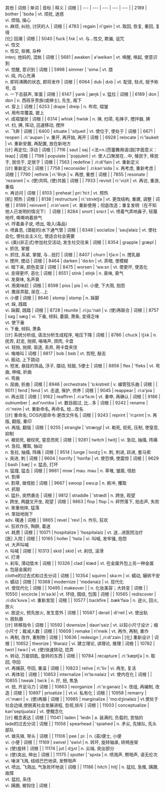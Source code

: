 其他
| 词频 | 单词 | 音标 | 释义 | 词根 |
| --- | --- | --- | --- | --- |
| 2189 | bother | 'bɒðә | vt. 烦扰, 迷惑<br>vi. 烦恼, 操心<br>n. 麻烦, 纠纷, 讨厌的人 | 词根 |
| 4783 | regain | ri'gein | vt. 取回, 恢复, 重回, 复得<br>[化] 回潮 | 词根 |
| 5040 | fuck | fʌk | vt. 与...性交, 欺骗, 诅咒<br>vi. 性交<br>n. 性交, 些微, 杂种<br>interj. 他妈的, 混帐 | 词根 |
| 5681 | awaken | ә'weikәn | vt. 唤醒, 唤起, 使意识到<br>vi. 觉醒, 意识到 | 词根 |
| 5998 | simmer | 'simә | vt. 煨<br>vi. 炖, 内心充满<br>n. 即将沸腾的状态, 即将发作 | 词根 |
| 6064 | dub | dʌb | vt. 配音, 轻点, 授予称号, 击<br>n. 一下击鼓声, 笨蛋 | 词根 |
| 6147 | yank | jæŋk | v. 猛拉 | 词根 |
| 6189 | don | dɒn | n. 西班牙贵族(或绅士), 先生, 阁下<br>vt. 穿上 | 词根 |
| 6253 | drape | dreip | n. 布帘, 褶皱<br>vt. 用布帘覆盖, 披上<br>vi. 成褶皱状 | 词根 |
| 6314 | whisk | hwisk | n. 掸, 扫帚, 毛掸子, 搅拌器, 拂<br>vt. 扫, 拂, 挥动, 迅速移动, 搅拌<br>vi. 飞奔 | 词根 |
| 6400 | situate | 'sitjueit | vt. 使位于, 使处于 | 词根 |
| 6671 | reopen | .ri:'әupәn | v. 重开, 再开始, 再开 | 词根 |
| 6928 | relocate | ri:'lәukeit | vt. 重新安置, 再配置, 放在新地方<br>[计] 再定位; 浮动 | 词根 |
| 7116 | saut | sәj | <法>n.(芭蕾舞用语)跳[字面意义：leap] | 词根 |
| 7198 | populate | 'pɔpjuleit | vt. 使人口聚居在...中, 殖民于, 移民于, 居住于, 定居于 | 词根 |
| 7563 | redefine | .ri:di'fain | vt. 重新定义<br>[计] 重新定义 | 词根 |
| 7758 | reconsider | .ri:kәn'sidә | v. 再考虑, 重新考虑 | 词根 |
| 7790 | rethink | ri:'θiŋk | v. 再想, 重想 | 词根 |
| 7855 | resonate | 'rezәneit | v. (使)共鸣, (使)共振 | 词根 |
| 7933 | revisit | ri:'vizit | vt. 再访, 重游, 重临<br>n. 再访问 | 词根 |
| 8103 | preheat | pri:'hi:t | vt. 预热<br>[机] 预热 | 词根 |
| 8138 | restructure | ri:'strʌktʃә | vt. 更改结构, 重建, 调整 | 词根 |
| 8189 | reinvent | .ri:in'vent | vt. 重新使用；彻底改造；重复发明（在不知他人已发明的情况下） | 词根 |
| 8284 | snort | snɒ:t | vi. 喷着气弄响鼻子, 轻蔑地哼, 嘶嘶响着排气<br>vt. 哼着鼻子说, 喷出, 吸入(毒品)<br>n. 喷鼻息, (潜艇的)水下通气管 | 词根 |
| 8348 | socialize | 'sәuʃәlaiz | vt. 使社会化, 使社会主义化, 使适合社会需要<br>vi. (美)(非正式)参加社交活动, 发生社交往来 | 词根 |
| 8354 | grapple | græpl | v. 抓住, 掌握<br>n. 抓住, 系紧, 掌握, 与...扭打 | 词根 |
| 8407 | churn | tʃә:n | n. 搅乳器<br>v. 搅拌, 搅动 | 词根 |
| 8464 | darken | 'dɑ:kn | vt. 弄暗, 使模糊<br>vi. 暗下来, 颜色变深 | 词根 |
| 8475 | worsen | 'wә:sn | vt. 使更坏, 使恶化<br>vi. 变得更坏, 恶化 | 词根 |
| 8551 | stink | stiŋk | n. 臭味, 臭气<br>vi. 发臭味, 名声臭<br>vt. 用臭味赶 | 词根 |
| 8598 | piss | pis | vi. 小便, 下大雨, 抱怨<br>vt. 撒尿弄脏, 尿在...上<br>n. 小便 | 词根 |
| 8646 | stomp | stɒmp | n. 跺脚<br>vt. 跺, 践踏<br>vi. 跺脚, 践踏 | 词根 |
| 8728 | reunite | .ri:ju:'nait | v. (使)再联合 | 词根 |
| 8757 | sag | sæg | vi. 下垂, 倾斜, 萎靡, 萧条, 变得乏味<br>vt. 使下垂<br>n. 下垂, 倾斜, 萧条<br>[计] 系统分析组, 语法分析生成程序, 电压下降 | 词根 |
| 8786 | chuck | tʃʌk | n. 抚弄, 赶走, 抛掷, 咯咯声, 颈肉, 卡盘<br>vt. 轻拍, 抛掷, 驱逐, 丢弃, 用卡盘夹住<br>vi. 咯咯叫 | 词根 |
| 8817 | bob | bɒb | vt. 剪短, 敲击<br>vi. 振动, 上下跳动<br>n. 短发, 悬挂的饰品, 浮子, 摆动, 轻敲, 5便士 | 词根 |
| 8856 | flex | 'fleks | vt. 弯曲, 伸缩, 折曲<br>vi. 弯曲<br>n. 屈曲, 折曲 | 词根 |
| 8946 | orchestrate | 'ɒ:kistreit | v. 编管弦乐曲 | 词根 |
| 9011 | fend | fend | vt. 击退, 保护, 供养 | 词根 |
| 9045 | reappear | .ri:ә'piә | vi. 再出现 | 词根 |
| 9162 | reaffirm | .ri:ә'fә:m | vt. 重申, 再确认 | 词根 |
| 9186 | outnumber | .aut'nʌmbә | vt. 数目超过, 比...多 | 词根 |
| 9242 | rename | .ri:'neim | vt. 重新命名, 再命名, 给...改名<br>[计] 重命名; DOS内部命令:更改文件名 | 词根 |
| 9243 | reprint | 'ri:print | n. 再版, 翻版, 重印<br>vt. 再版, 翻版 | 词根 |
| 9255 | strangle | 'stræŋgl | vt. 勒死, 扼死, 压制, 使窒息, 抑制<br>vi. 被扼死, 被绞死, 窒息而死 | 词根 |
| 9281 | twitch | twitʃ | vi. 急拉, 抽搐, 阵痛<br>vt. 急拉, 攫取, 抽动<br>n. 急拉, 抽搐, 阵痛 | 词根 |
| 9514 | lunge | lʌndʒ | n. 刺, 刺进, 跃进, 套马索<br>v. 突进, 刺 | 词根 |
| 9604 | horrify | 'hɒrifai | vt. 使恐惧, 使震惊 | 词根 |
| 9629 | bash | bæʃ | v. 猛击, 打坏<br>n. 猛撞, 猛击 | 词根 |
| 9661 | mow | mau. mәu | n. 草堆, 皱眉, 怪脸<br>vt. 割草<br>vi. 割草, 做怪脸 | 词根 |
| 9667 | swoop | swu:p | n. 俯冲, 攫取<br>vt. 抓取<br>vi. 猛扑, 突然袭击 | 词根 |
| 9812 | straddle | 'strædl | n. 跨坐, 观望<br>v. 跨坐, 两腿叉开坐, 观望 | 词根 |
| 9863 | flop | flɒp | n. 砰然落下, 拍击声, 失败<br>vi. 笨重地摔, 猛落<br>vt. 笨拙地抛下<br>adv. 噗通 | 词根 |
| 9865 | revel | 'revl | n. 作乐, 狂欢<br>vi. 狂欢作乐, 陶醉, 着迷<br>vt. 耗费 | 词根 |
| 10071 | hospitalize | 'hɒspitәlaiz | vt. 送...进医院治疗<br>[医] 入院 | 词根 |
| 10165 | holler | 'hɒlә | vi. 叫喊, 发牢骚, 抱怨<br>vt. 大声叫喊<br>n. 叫喊 | 词根 |
| 10313 | skid | skid | vt. 刹住, 滚滑<br>vi. 打滑<br>n. 刹车, 滑动垫木 | 词根 |
| 10326 | clad | klæd | vt. 在金属外包上另一种金属<br>a. 包层金属的<br>clothe的过去式和过去分词 | 词根 |
| 10354 | squirm | skә:m | vi. 蠕动, 辗转不安<br>n. 蠕动 | 词根 |
| 10368 | modernize | 'mɒdәnaiz | vi. 现代化<br>vt. 使现代化 | 词根 |
| 10495 | makeover |  | n. 化妆美容；大转变 | 词根 |
| 10550 | encircle | in'sә:kl | vt. 环绕, 围绕, 包围 | 词根 |
| 10565 | rediscover | .ri:dis'kʌvә | vt. 重新发现 | 词根 |
| 10577 | backfire | .bæk'faiә | n. 逆火, 回火, 放火<br>vi. 放逆火, 预先放火, 发生意外 | 词根 |
| 10587 | derail | di'reil | vt. 使出轨<br>n. 脱轨器<br>[计] 转移指令 | 词根 |
| 10592 | downsize | daun'saiz | vt. 以较小尺寸设计；缩小尺寸；裁减人数 | 词根 |
| 10609 | remake | ri'meik | vt. 再作, 再制, 重作<br>n. 再制, 改作, 重制物 | 词根 |
| 10636 | redesign | ,ri:di'zain | [化] 重新设计 | 词根 |
| 10652 | theorize | 'θiәraiz | vi. 建立理论, 讲理论, 推理 | 词根 |
| 10782 | twirl | twә:l | vt. (使)快速转动, 捻弄<br>n. 转动, 万能钥匙, 旋转的东西 | 词根 |
| 10784 | recapture | .ri:'kæptʃә | n. 取回, 夺回<br>vt. 再捕获, 夺回, 重温 | 词根 |
| 10823 | relive | ri:'liv | vi. 再生, 复活<br>vt. 再体验 | 词根 |
| 10853 | internalize | in'tә:nәlaiz | vt. 使内在化 | 词根 |
| 10855 | tweak | twi:k | n. 拧, 扭, 焦急<br>vt. 扭, 开足马力 | 词根 |
| 10863 | reorganize | .ri:'ɒ:gәnaiz | v. 改组, 再编制, 改造 | 词根 |
| 10897 | privatize |  | vt.vi. 私有化 | 词根 |
| 10958 | remarry | .ri:'mæri | v. (使)再婚 | 词根 |
| 10985 | marginalize | 'mɑ:dʒinəlaiz | vt.使处于社会边缘,使脱离社会发展进程, 忽视,排斥 | 词根 |
| 11003 | conceptualize | kәn'septjuәlaiz | vt. 使概念化<br>[计] 概念表达 | 词根 |
| 11041 | laden | 'leidn | a. 装满的, 负载的, 苦恼的<br>lade的过去分词 | 词根 |
| 11058 | spearhead | 'spiәhed | n. 矛尖, 先锋队, 先头部队<br>vt. 做先锋, 带头 | 词根 |
| 11106 | pee | pi: | n. (英)便士, 小便<br>vi. 小便 | 词根 |
| 11169 | swivel | 'swivl | n. 转环, 旋转轴承, 转椅座架<br>v. (使)旋转 | 词根 |
| 11174 | jut | dʒʌt | n. 尖端, 突出部分<br>v. (使)突出, 伸出 | 词根 |
| 11175 | sputter | 'spʌtә | n. 喷溅声, 劈啪声, 语无伦次<br>vi. 唾沫飞溅, 结结巴巴地讲, 发劈啪声<br>vt. 喷出, 飞溅出, 气急败坏地说 | 词根 |
| 11186 | hitch | hitʃ | n. 猛拉, 急推, 蹒跚, 故障<br>vt. 猛拉, 系住<br>vi. 蹒跚, 被钩住 | 词根 |